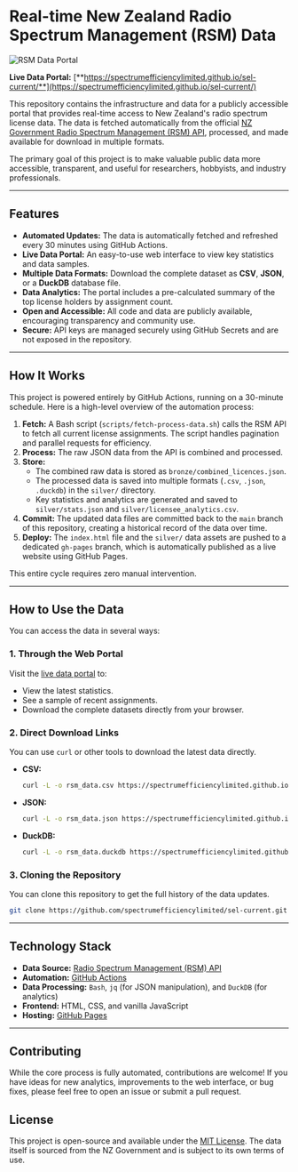 # Real-time New Zealand Radio Spectrum Management (RSM) Data

![RSM Data Portal](https://user-images.githubusercontent.com/your-github-id/your-image-id.png) <!-- Optional: Add a screenshot of your live page here -->

**Live Data Portal:** [**https://spectrumefficiencylimited.github.io/sel-current/**](https://spectrumefficiencylimited.github.io/sel-current/)

This repository contains the infrastructure and data for a publicly accessible portal that provides real-time access to New Zealand's radio spectrum license data. The data is fetched automatically from the official [NZ Government Radio Spectrum Management (RSM) API](https://www.rsm.govt.nz/developers/), processed, and made available for download in multiple formats.

The primary goal of this project is to make valuable public data more accessible, transparent, and useful for researchers, hobbyists, and industry professionals.

---

## Features

- **Automated Updates:** The data is automatically fetched and refreshed every 30 minutes using GitHub Actions.
- **Live Data Portal:** An easy-to-use web interface to view key statistics and data samples.
- **Multiple Data Formats:** Download the complete dataset as **CSV**, **JSON**, or a **DuckDB** database file.
- **Data Analytics:** The portal includes a pre-calculated summary of the top license holders by assignment count.
- **Open and Accessible:** All code and data are publicly available, encouraging transparency and community use.
- **Secure:** API keys are managed securely using GitHub Secrets and are not exposed in the repository.

---

## How It Works

This project is powered entirely by GitHub Actions, running on a 30-minute schedule. Here is a high-level overview of the automation process:

1.  **Fetch:** A Bash script (`scripts/fetch-process-data.sh`) calls the RSM API to fetch all current license assignments. The script handles pagination and parallel requests for efficiency.
2.  **Process:** The raw JSON data from the API is combined and processed.
3.  **Store:**
    *   The combined raw data is stored as `bronze/combined_licences.json`.
    *   The processed data is saved into multiple formats (`.csv`, `.json`, `.duckdb`) in the `silver/` directory.
    *   Key statistics and analytics are generated and saved to `silver/stats.json` and `silver/licensee_analytics.csv`.
4.  **Commit:** The updated data files are committed back to the `main` branch of this repository, creating a historical record of the data over time.
5.  **Deploy:** The `index.html` file and the `silver/` data assets are pushed to a dedicated `gh-pages` branch, which is automatically published as a live website using GitHub Pages.

This entire cycle requires zero manual intervention.

---

## How to Use the Data

You can access the data in several ways:

### 1. Through the Web Portal

Visit the [live data portal](https://spectrumefficiencylimited.github.io/sel-current/) to:
- View the latest statistics.
- See a sample of recent assignments.
- Download the complete datasets directly from your browser.

### 2. Direct Download Links

You can use `curl` or other tools to download the latest data directly.

- **CSV:**
  ```bash
  curl -L -o rsm_data.csv https://spectrumefficiencylimited.github.io/sel-current/silver/combined_licences.csv
  ```
- **JSON:**
  ```bash
  curl -L -o rsm_data.json https://spectrumefficiencylimited.github.io/sel-current/silver/combined_licences.json
  ```
- **DuckDB:**
  ```bash
  curl -L -o rsm_data.duckdb https://spectrumefficiencylimited.github.io/sel-current/silver/combined_licences.duckdb
  ```

### 3. Cloning the Repository

You can clone this repository to get the full history of the data updates.

```bash
git clone https://github.com/spectrumefficiencylimited/sel-current.git
```

---

## Technology Stack

- **Data Source:** [Radio Spectrum Management (RSM) API](https://www.rsm.govt.nz/developers/)
- **Automation:** [GitHub Actions](https://github.com/features/actions)
- **Data Processing:** `Bash`, `jq` (for JSON manipulation), and `DuckDB` (for analytics)
- **Frontend:** HTML, CSS, and vanilla JavaScript
- **Hosting:** [GitHub Pages](https://pages.github.com/)

---

## Contributing

While the core process is fully automated, contributions are welcome! If you have ideas for new analytics, improvements to the web interface, or bug fixes, please feel free to open an issue or submit a pull request.

## License

This project is open-source and available under the [MIT License](LICENSE). The data itself is sourced from the NZ Government and is subject to its own terms of use.
